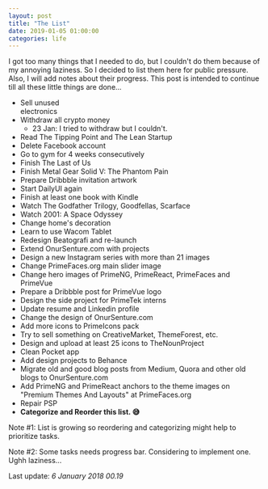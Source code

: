 ```yaml
---
layout: post		
title: "The List"		
date: 2019-01-05 01:00:00		
categories: life
---
```


I got too many things that I needed to do, but I couldn't do them because of my annoying laziness. So I decided to list them here for public pressure. Also, I will add notes about their progress. This post is intended to continue till all these little things are done... 

- <div class="progress"><div style="width:25%">Sell unused electronics</div></div>
- Withdraw all crypto money
    - 23 Jan: I tried to withdraw but I couldn't.
- Read The Tipping Point and The Lean Startup
- Delete Facebook account
- Go to gym for 4 weeks consecutively
- Finish The Last of Us
- Finish Metal Gear Solid V: The Phantom Pain
- Prepare Dribbble invitation artwork
- Start DailyUI again
- Finish at least one book with Kindle
- Watch The Godfather Trilogy, Goodfellas, Scarface
- Watch 2001: A Space Odyssey
- Change home's decoration
- Learn to use Wacom Tablet
- Redesign Beatografi and re-launch
- Extend OnurSenture.com with projects
- Design a new Instagram series with more than 21 images
- Change PrimeFaces.org main slider image
- Change hero images of PrimeNG, PrimeReact, PrimeFaces and PrimeVue
- Prepare a Dribbble post for PrimeVue logo
- Design the side project for PrimeTek interns
- Update resume and Linkedin profile
- Change the design of OnurSenture.com
- Add more icons to PrimeIcons pack
- Try to sell something on CreativeMarket, ThemeForest, etc.
- Design and upload at least 25 icons to TheNounProject
- Clean Pocket app
- Add design projects to Behance
- Migrate old and good blog posts from Medium, Quora and other old blogs to OnurSenture.com
- Add PrimeNG and PrimeReact anchors to the theme images on "Premium Themes And Layouts" at PrimeFaces.org
- Repair PSP
- **Categorize and Reorder this list. 😅**

Note #1: List is growing so reordering and categorizing might help to prioritize tasks.

Note #2: Some tasks needs progress bar. Considering to implement one. Ughh laziness...

Last update: *6 January 2018 00.19*